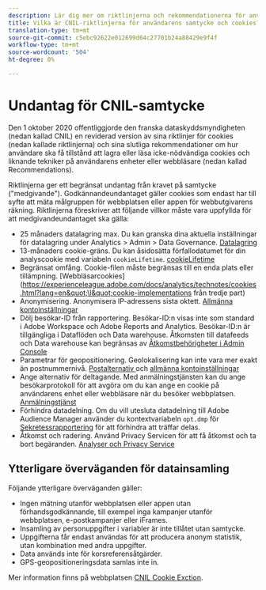 ```yaml
---
description: Lär dig mer om riktlinjerna och rekommendationerna för användares samtycke till att lagra eller läsa cookies som inte är nödvändiga på enheter eller webbläsare.
title: Vilka är CNIL-riktlinjerna för användarens samtycke och cookies?
translation-type: tm+mt
source-git-commit: c5ebc92622e012699d64c27701b24a88429e9f4f
workflow-type: tm+mt
source-wordcount: '504'
ht-degree: 0%

---
```



# Undantag för CNIL-samtycke

Den 1 oktober 2020 offentliggjorde den franska dataskyddsmyndigheten (nedan kallad CNIL) en reviderad version av sina riktlinjer för cookies (nedan kallade riktlinjerna) och sina slutliga rekommendationer om hur användare ska få tillstånd att lagra eller läsa icke-nödvändiga cookies och liknande tekniker på användarens enheter eller webbläsare (nedan kallad Recommendations).

Riktlinjerna ger ett begränsat undantag från kravet på samtycke (&quot;medgivande&quot;). Godkännandeundantaget gäller cookies som endast har till syfte att mäta målgruppen för webbplatsen eller appen för webbutgivarens räkning. Riktlinjerna föreskriver att följande villkor måste vara uppfyllda för att medgivandeundantaget ska gälla:

* 25 månaders datalagring max.  Du kan granska dina aktuella inställningar för datalagring under Analytics > Admin > Data Governance.  [Datalagring](https://experienceleague.adobe.com/docs/analytics/technotes/data-retention.html)
* 13-månaders cookie-gräns.  Du kan åsidosätta förfallodatumet för din analyscookie med variabeln `cookieLifetime`.  [cookieLifetime](https://experienceleague.adobe.com/docs/analytics/implementation/vars/config-vars/cookielifetime.html)
* Begränsat omfång. Cookie-filen måste begränsas till en enda plats eller tillämpning. [Webbläsarcookies](https://experienceleague.adobe.com/docs/analytics/technotes/cookies.html?lang=en&quot;\l&quot;cookie-implementations från tredje part)
* Anonymisering. Anonymisera IP-adressens sista oktett. [Allmänna kontoinställningar](https://experienceleague.adobe.com/docs/analytics/admin/admin-tools/general-acct-settings-admin.html)
* Dölj besökar-ID från rapportering.  Besökar-ID:n visas inte som standard i Adobe Workspace och Adobe Reports and Analytics.  Besökar-ID:n är tillgängliga i Dataflöden och Data warehouse.  Åtkomsten till datafeeds och Data warehouse kan begränsas av [Åtkomstbehörigheter i Admin Console](https://experienceleague.adobe.com/docs/core-services/interface/manage-users-and-products/admin-getting-started.html?lang=en&quot;\l&quot;task_040673FE3E429B9531FBCB8B6A4391)
* Parametrar för geopositionering. Geolokalisering kan inte vara mer exakt än postnummernivå. [Postalternativ ](https://experienceleague.adobe.com/docs/analytics/implementation/vars/page-vars/zip.html?lang=en&quot;\l&quot;zip-in-adobe-experience-platform-launch) och  [allmänna kontoinställningar](https://experienceleague.adobe.com/docs/analytics/admin/admin-tools/general-acct-settings-admin.html?lang=en&quot;\l&quot;admin-tools)
* Ange alternativ för deltagande.  Med anmälningstjänsten kan du ange besökarprotokoll för att avgöra om du kan ange en cookie på användarens enhet eller webbläsare när du besöker webbplatsen. [Anmälningstjänst](https://experienceleague.adobe.com/docs/id-service/using/implementation/opt-in-service/optin-overview.html)
* Förhindra datadelning.  Om du vill utesluta datadelning till Adobe Audience Manager använder du kontextvariabeln `opt.dmp` för [Sekretessrapportering](https://experienceleague.adobe.com/docs/analytics/admin/data-governance/consent-variables.html?lang=en&quot;\l&quot;variabler) för att förhindra att träffar delas.
* Åtkomst och radering. Använd Privacy Servicen för att få åtkomst och ta bort begäranden. [Analyser och Privacy Service](https://experienceleague.adobe.com/docs/analytics/admin/data-governance/an-gdpr-overview.html)

## Ytterligare överväganden för datainsamling

Följande ytterligare överväganden gäller:

* Ingen mätning utanför webbplatsen eller appen utan förhandsgodkännande, till exempel inga kampanjer utanför webbplatsen, e-postkampanjer eller iFrames.
* Insamling av personuppgifter i variabler är inte tillåtet utan samtycke.
* Uppgifterna får endast användas för att producera anonym statistik, utan kombination med andra uppgifter.
* Data används inte för korsreferensåtgärder.
* GPS-geopositioneringsdata samlas inte in.

Mer information finns på webbplatsen [CNIL Cookie Exction](https://www.cnil.fr/en/sheet-ndeg16-use-analytics-your-websites-and-applications).
